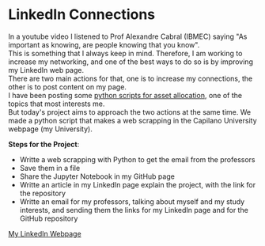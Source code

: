 # LinkedIn Connections

In a youtube video I listened to Prof Alexandre Cabral (IBMEC) saying "As important as knowing, are people knowing that you know". </br>
This is something that I always keep in mind. Therefore, I am working to increase my networking, and one of the best ways to do so is by improving my LinkedIn web page. </br>
There are two main actions for that, one is to increase my connections, the other is to post content on my page. </br>
I have been posting some [python scripts for asset allocation](https://github.com/Gabrielmastrangelo/Quantitative-Finance-with-Python), one of the topics that most interests me. </br>
But today's project aims to approach the two actions at the same time. We made a python script that makes a web scrapping in the Capilano University webpage (my University). </br>

**Steps for the Project**:
- Writte a web scrapping with Python to get the email from the professors
- Save them in a file
- Share the Jupyter Notebook in my GitHub page
- Writte an article in my LinkedIn page explain the project, with the link for the repository
- Writte an email for my professors, talking about myself and my study interests, and sending them the links for my LinkedIn page and for the GitHub repository
 
[My LinkedIn Webpage](https://www.linkedin.com/in/gabriel-canuto/)
